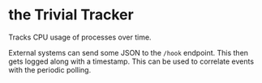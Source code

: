 # the Trivial Tracker

Tracks CPU usage of processes over time.

External systems can send some JSON to the `/hook` endpoint. This then gets
logged along with a timestamp. This can be used to correlate events with the
periodic polling.
